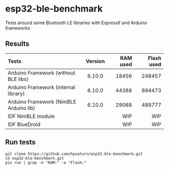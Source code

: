 # esp32-ble-benchmark

Tests around some Bluetooth LE libraries with Espressif and Arduino frameworks

## Results

| Tests | Version |  RAM used | Flash used |
|:---------|:------:|------:|------:|
| Arduino Framework (without BLE libs)   | 6.10.0 | 18456 | 248457 |
| Arduino Framework (internal library)   | 6.10.0 | 44388 | 894473 |
| Arduino Framework (NimBLE Arduino lib) | 6.10.0 | 29088 | 489777 |
| IDF NimBLE module | | WIP | WIP |
| IDF BlueDroid | | WIP | WIP |

## Run tests

```shell
git clone https://github.com/hpsaturn/esp32-ble-benchmark.git
cd esp32-ble-benchmark.git
pio run | grep -e "RAM:" -e "Flash:"
```

